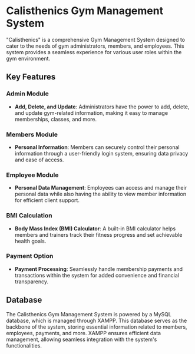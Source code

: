# Calisthenics Gym Management System

"Calisthenics" is a comprehensive Gym Management System designed to cater to the needs of gym administrators, members, and employees. This system provides a seamless experience for various user roles within the gym environment.

## Key Features

### Admin Module

- **Add, Delete, and Update**: Administrators have the power to add, delete, and update gym-related information, making it easy to manage memberships, classes, and more.

### Members Module

- **Personal Information**: Members can securely control their personal information through a user-friendly login system, ensuring data privacy and ease of access.

### Employee Module

- **Personal Data Management**: Employees can access and manage their personal data while also having the ability to view member information for efficient client support.

### BMI Calculation

- **Body Mass Index (BMI) Calculator**: A built-in BMI calculator helps members and trainers track their fitness progress and set achievable health goals.

### Payment Option

- **Payment Processing**: Seamlessly handle membership payments and transactions within the system for added convenience and financial transparency.

## Database

The Calisthenics Gym Management System is powered by a MySQL database, which is managed through XAMPP. This database serves as the backbone of the system, storing essential information related to members, employees, payments, and more. XAMPP ensures efficient data management, allowing seamless integration with the system's functionalities.


